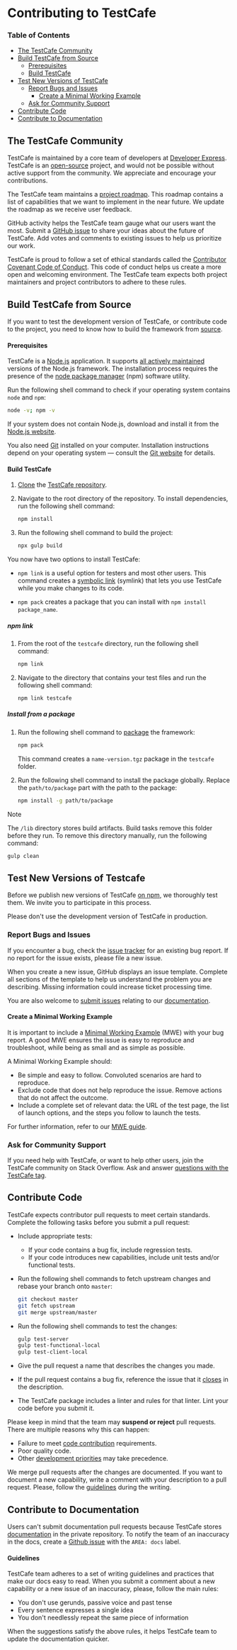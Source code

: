 # Contributing to TestCafe

### Table of Contents

-   [The TestCafe Community](#the-testcafe-community)
-   [Build TestCafe from Source](#build-testcafe-from-source)
    -   [Prerequisites](#prerequisites)
    -   [Build TestCafe](#build-testcafe)
-   [Test New Versions of TestCafe](#test-new-versions-of-testcafe)
    -   [Report Bugs and Issues](#report-bugs-and-issues)
        -   [Create a Minimal Working Example](#create-a-minimal-working-example)
    -   [Ask for Community Support](#ask-for-community-support)
-   [Contribute Code](#contribute-code)
-   [Contribute to Documentation](#contribute-to-documentation)

## The TestCafe Community

TestCafe is maintained by a core team of developers at [Developer Express](https://devexpress.com). TestCafe is an [open-source](https://github.com/DevExpress/testcafe/blob/master/LICENSE) project, and would not be possible without active support from the community. We appreciate and encourage your contributions.

The TestCafe team maintains a [project roadmap](https://testcafe.io/402949/roadmap). This roadmap contains a list of capabilities that we want to implement in the near future. We update the roadmap as we receive user feedback.

GitHub activity helps the TestCafe team gauge what our users want the most. Submit a [GitHub issue](https://github.com/DevExpress/testcafe/issues) to share your ideas about the future of TestCafe. Add votes and comments to existing issues to help us prioritize our work.

TestCafe is proud to follow a set of ethical standards called the [Contributor Covenant Code of Conduct](CODE_OF_CONDUCT.md). This code of conduct helps us create a more open and welcoming environment. The TestCafe team expects both project maintainers and project contributors to adhere to these rules.

## Build TestCafe from Source

If you want to test the development version of TestCafe, or contribute code to the project, you need to know how to build the framework from [source](https://github.com/DevExpress/testcafe).

#### Prerequisites

TestCafe is a [Node.js](https://nodejs.org/en/) application. It supports [all actively maintained](https://github.com/nodejs/Release#release-schedule) versions of the Node.js framework. The installation process requires the presence of the [node package manager](https://www.npmjs.com/) (npm) software utility.

Run the following shell command to check if your operating system contains `node` and `npm`:

```sh
node -v; npm -v
```

If your system does not contain Node.js, download and install it from the [Node.js website](https://nodejs.org/en/).

You also need [Git](https://git-scm.com/book/en/v2/Getting-Started-Installing-Git) installed on your computer. Installation instructions depend on your operating system — consult the [Git website](https://git-scm.com/book/en/v2/Getting-Started-Installing-Git) for details.

#### Build TestCafe

1. [Clone](https://docs.github.com/en/repositories/creating-and-managing-repositories/cloning-a-repository) the [TestCafe repository](https://github.com/DevExpress/testcafe).

2. Navigate to the root directory of the repository. To install dependencies, run the following shell command:

    ```sh
    npm install
    ```

3. Run the following shell command to build the project:
    ```sh
    npx gulp build
    ```

You now have two options to install TestCafe:

-   `npm link` is a useful option for testers and most other users. This command creates a [symbolic link](https://en.wikipedia.org/wiki/Symbolic_link) (symlink) that lets you use TestCafe while you make changes to its code.

-   `npm pack` creates a package that you can install with `npm install package_name`.

##### npm link

1. From the root of the `testcafe` directory, run the following shell command:

    ```sh
    npm link
    ```

2. Navigate to the directory that contains your test files and run the following shell command:

    ```sh
    npm link testcafe
    ```

##### Install from a package

1.  Run the following shell command to [package](https://docs.npmjs.com/cli/v7/commands/npm-pack) the framework:

    ```sh
    npm pack
    ```

    This command creates a `name-version.tgz` package in the `testcafe` folder.

2.  Run the following shell command to install the package globally. Replace the `path/to/package` part with the path to the package:

    ```sh
    npm install -g path/to/package
    ```

> [!NOTE]
> The `/lib` directory stores build artifacts. Build tasks remove this folder before they run. To remove this directory manually, run the following command:
>
> ```sh
> gulp clean
> ```

## Test New Versions of Testcafe

Before we publish new versions of TestCafe [on npm](https://www.npmjs.com/package/testcafe), we thoroughly test them. We invite you to participate in this process.

Please don't use the development version of TestCafe in production.

### Report Bugs and Issues

If you encounter a bug, check the [issue tracker](https://github.com/DevExpress/testcafe/issues) for an existing bug report. If no report for the issue exists, please file a new issue.

When you create a new issue, GitHub displays an issue template. Complete all sections of the template to help us understand the problem you are describing. Missing information could increase ticket processing time.

You are also welcome to [submit issues](https://github.com/DevExpress/testcafe/issues) relating to our [documentation](https://testcafe.io/documentation/402635/getting-started).

#### Create a Minimal Working Example

It is important to include a [Minimal Working Example](https://testcafe.io/402636/faq#how-to-create-a-minimal-working-example-when-you-submit-an-issue) (MWE) with your bug report. A good MWE ensures the issue is easy to reproduce and troubleshoot, while being as small and as simple as possible.

A Minimal Working Example should:

-   Be simple and easy to follow. Convoluted scenarios are hard to reproduce.
-   Exclude code that does not help reproduce the issue. Remove actions that do not affect the outcome.
-   Include a complete set of relevant data: the URL of the test page, the list of launch options, and the steps you follow to launch the tests.

For further information, refer to our [MWE guide](https://testcafe.io/402636/faq#how-to-create-a-minimal-working-example-when-you-submit-an-issue).

### Ask for Community Support

If you need help with TestCafe, or want to help other users, join the TestCafe community on Stack Overflow. Ask and answer [questions with the TestCafe tag](https://stackoverflow.com/questions/tagged/testcafe).

## Contribute Code

TestCafe expects contributor pull requests to meet certain standards. Complete the following tasks before you submit a pull request:

-   Include appropriate tests:

    -   If your code contains a bug fix, include regression tests.
    -   If your code introduces new capabilities, include unit tests and/or functional tests.

-   Run the following shell commands to fetch upstream changes and rebase your branch onto `master`:

    ```sh
    git checkout master
    git fetch upstream
    git merge upstream/master
    ```

-   Run the following shell commands to test the changes:

    ```sh
    gulp test-server
    gulp test-functional-local
    gulp test-client-local
    ```

-   Give the pull request a name that describes the changes you made.

-   If the pull request contains a bug fix, reference the issue that it [closes](https://github.blog/2013-05-14-closing-issues-via-pull-requests/) in the description.

-   The TestCafe package includes a linter and rules for that linter. Lint your code before you submit it.

Please keep in mind that the team may **suspend or reject** pull requests. There are multiple reasons why this can happen:

-   Failure to meet [code contribution](#contribute-code) requirements.
-   Poor quality code.
-   Other [development priorities](https://testcafe.io/402949/roadmap) may take precedence.

We merge pull requests after the changes are documented. If you want to document a new capability, write a comment with your description to a pull request. Please, follow the [guidelines](#guidelines) during the writing. 

## Contribute to Documentation

Users can't submit documentation pull requests because TestCafe stores [documentation](https://testcafe.io/documentation) in the private repository. To notify the team of an inaccuracy in the docs, create a [Github issue](https://github.com/DevExpress/testcafe/issues/new) with the `AREA: docs` label.

#### Guidelines

TestCafe team adheres to a set of writing guidelines and practices that make our docs easy to read. When you submit a comment about a new capability or a new issue of an inaccuracy, please, follow the main rules:

-   You don't use gerunds, passive voice and past tense
-   Every sentence expresses a single idea
-   You don't needlessly repeat the same piece of information

When the suggestions satisfy the above rules, it helps TestCafe team to update the documentation quicker.